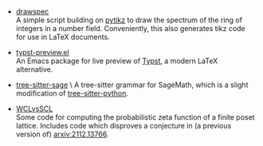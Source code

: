 + [drawspec](https://github.com/havarddj/drawspec) \
A simple script building on [pytikz](https://github.com/allefeld/pytikz) to draw the spectrum of the ring of integers in a number field. Conveniently, this also generates tikz code for use in LaTeX documents.
	    
+ [typst-preview.el](https://github.com/havarddj/typst-preview.el) \
An Emacs package for live preview of [Typst](https://typst.app/), a modern LaTeX alternative.

+ [tree-sitter-sage](https://github.com/havarddj/tree-sitter-sage) \ 
A tree-sitter grammar for SageMath, which is a slight modification of [tree-sitter-python](https://github.com/tree-sitter/tree-sitter-python).

+ [WCLvsSCL](https://github.com/havarddj/WCLvsSCL) \
Some code for computing the probabilistic zeta function of a finite poset lattice. Includes code which disproves a conjecture in (a previous version of) [arxiv:2112.13766](https://arxiv.org/abs/2112.13766). 
